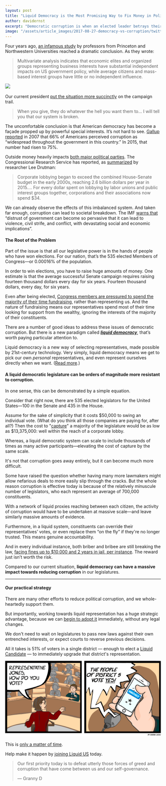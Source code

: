 ```yaml
---
layout: post
title: "Liquid Democracy is the Most Promising Way to Fix Money in Politics"
author: davidernst
excerpt: "Democratic corruption is when an elected leader betrays their responsibilities to their voters, enriching themselves or close allies instead. Unfortunately, most Americans consistently report seeing widespread government corruption..."
image: "/assets/article_images/2017-08-27-democracy-vs-corruption/twitter_large.png"
---
```


Four years ago, [an infamous study](https://www.cambridge.org/core/journals/perspectives-on-politics/article/testing-theories-of-american-politics-elites-interest-groups-and-average-citizens/62327F513959D0A304D4893B382B992B) by professors from Princeton and Northwestern Universities reached a dramatic conclusion. As they wrote:

> Multivariate analysis indicates that economic elites and organized groups representing business interests have substantial independent impacts on US government policy, while average citizens and mass-based interest groups have little or no independent influence.

[![](https://blog.united.vote/assets/article_images/2017-08-27-democracy-vs-corruption/Princeton-Study.png)](https://blog.united.vote/assets/article_images/2017-08-27-democracy-vs-corruption/Princeton-Study.png)

Our current president [put the situation more succinctly](https://www.youtube.com/watch?v=e4tHW9_bb08) on the campaign trail.

> When you give, they do whatever the hell you want them to… I will tell you that our system is broken.

The uncomfortable conclusion is that American democracy has become a façade propped up by powerful special interests. It’s not hard to see. [Gallup reported](https://news.gallup.com/poll/185759/widespread-government-corruption.aspx) in 2007 that 66% of Americans perceived corruption as “widespread throughout the government in this country.” In 2015, that number had risen to 75%.

Outside money heavily impacts [both major political parties](https://www.opensecrets.org/news/2010/11/democrats-and-republicans-sharing-b/). The Congressional Research Service has reported, as [summarized](https://www.theatlantic.com/business/archive/2015/04/how-corporate-lobbyists-conquered-american-democracy/390822/) by researcher Lee Drutman:

> Corporate lobbying began to exceed the combined House-Senate budget in the early 2000s, reaching 2.6 billion dollars per year in 2015…. For every dollar spent on lobbying by labor unions and public interest groups together, corporations and their associations now spend $34.

We can already observe the effects of this imbalanced system. And taken far enough, corruption can lead to societal breakdown. The IMF [warns that](https://www.imf.org/external/pubs/ft/sdn/2016/sdn1605.pdf) “distrust of government can become so pervasive that it can lead to violence, civil strife, and conflict, with devastating social and economic implications”.

#### The Root of the Problem

Part of the issue is that all our legislative power is in the hands of people who have won elections. For our nation, that’s the 535 elected Members of Congress—or 0.00016% of the population.

In order to win elections, you have to raise huge amounts of money. One estimate is that the average successful Senate campaign requires raising fourteen thousand dollars every day for six years. Fourteen thousand dollars, every day, for six years.

Even after being elected, [Congress members are pressured to spend the majority of their time fundraising](https://www.huffingtonpost.com/2013/01/08/call-time-congressional-fundraising_n_2427291.html), rather than representing us. And the nature of fundraising means our representatives spend most of their time looking for support from the wealthy, ignoring the interests of the majority of their constituents.

There are a number of good ideas to address these issues of democratic corruption. But there is a new paradigm called ***[liquid democracy](/2016/09/21/what-is-liquid-democracy/)***, that’s worth paying particular attention to.

Liquid democracy is a new way of selecting representatives, made possible by 21st-century technology. Very simply, liquid democracy means we get to pick our own *personal* representatives, and even represent ourselves directly when we want. ([Read more](/2016/09/21/what-is-liquid-democracy/).)

#### A liquid democratic legislature can be orders of magnitude more resistant to corruption.

In one sense, this can be demonstrated by a simple equation.

Consider that right now, there are 535 elected legislators for the United States—100 in the Senate and 435 in the House.

Assume for the sake of simplicity that it costs $50,000 to swing an individual vote. (What do you think all those companies are paying for, after all?) Then the cost to "[capture](https://en.wikipedia.org/wiki/Regulatory_capture)" a majority of the legislature would be as low as $13,375,000: well within the reach of a corporate lobby.

Whereas, a liquid democratic system can scale to include thousands of times as many active participants—elevating the cost of capture by the same scale.

It's not that corruption goes away entirely, but it can become much more difficult.

Some have raised the question whether having many more lawmakers might allow nefarious deals to more easily slip through the cracks. But the whole reason corruption is effective today is because of the relatively minuscule number of legislators, who each represent an average of 700,000 constituents.

With a network of liquid proxies reaching between each citizen, the activity of corruption would have to be undertaken at massive scale—and leave similarly massive amounts of evidence.

Furthermore, in a liquid system, constituents can override their representatives’ votes, or even replace them “on the fly” if they're no longer trusted. This means genuine accountability.

And in every individual instance, both briber and bribee are still breaking the law, [facing fines up to $10,000 and 2 years in jail, per instance](https://www.law.cornell.edu/uscode/text/18/597). The reward just isn’t worth the risk.

Compared to our current situation, **liquid democracy can have a massive impact towards reducing corruption** in our legislatures.

-----

#### Our practical strategy

There are many other efforts to reduce political corruption, and we whole-heartedly support them.

But importantly, working towards liquid representation has a huge strategic advantage, because we can [begin to adopt it](/2017/11/06/announcing-united-vote/) immediately, without any legal changes.

We don't need to wait on legislatures to pass new laws against their own entrenched interests, or expect courts to reverse previous decisions.

All it takes is 51% of voters in a single district — enough to elect a [Liquid Candidate](/2017/07/04/running-liquid-democracy-candidates/) — to immediately upgrade that district's representation.

[![](/assets/article_images/2017-07-04-running-liquid-democracy-candidates/app-announces-vote-3.jpg)](/2017/07/04/running-liquid-democracy-candidates/)

This is [only a matter of time](/2018/06/06/liquid-is-inevitable/).

Help make it happen by [joining Liquid US](https://liquid.us/join) today.

> Our first priority today is to defeat utterly those forces of greed and corruption that have come between us and our self-governance.
>
> — Granny D
